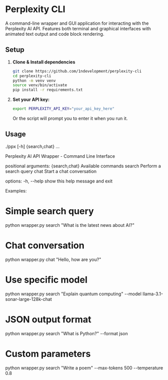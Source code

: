 # Perplexity CLI

A command-line wrapper and GUI application for interacting with the Perplexity AI API.
Features both terminal and graphical interfaces with animated text output and code block rendering.

## Setup

1. **Clone & Install dependencies**

   ```bash
   git clone https://github.com/1ndevelopment/perplexity-cli
   cd perplexity-cli
   python -m venv venv
   source venv/bin/activate
   pip install -r requirements.txt
   ```

2. **Set your API key:**

   ```bash
   export PERPLEXITY_API_KEY="your_api_key_here"
   ```
   Or the script will prompt you to enter it when you run it.

## Usage

./ppx [-h] {search,chat} ...

Perplexity AI API Wrapper - Command Line Interface

positional arguments:
  {search,chat}  Available commands
    search       Perform a search query
    chat         Start a chat conversation

options:
  -h, --help     show this help message and exit

Examples:
  # Simple search query
  python wrapper.py search "What is the latest news about AI?"

  # Chat conversation
  python wrapper.py chat "Hello, how are you?"

  # Use specific model
  python wrapper.py search "Explain quantum computing" --model llama-3.1-sonar-large-128k-chat

  # JSON output format
  python wrapper.py search "What is Python?" --format json

  # Custom parameters
  python wrapper.py search "Write a poem" --max-tokens 500 --temperature 0.8

